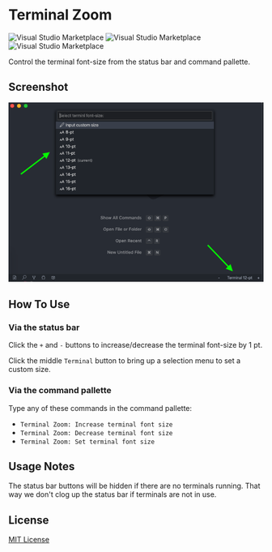 # Terminal Zoom

![Visual Studio Marketplace](https://vsmarketplacebadges.dev/version-short/trybick.terminal-zoom.svg)
![Visual Studio Marketplace](https://vsmarketplacebadges.dev/downloads-short/trybick.terminal-zoom.svg)
![Visual Studio Marketplace](https://vsmarketplacebadges.dev/rating-star/trybick.terminal-zoom.svg)

Control the terminal font-size from the status bar and command pallette.

## Screenshot

![screenshot](images/screenshot.png)

## How To Use

### Via the status bar

Click the `+` and `-` buttons to increase/decrease the terminal font-size by 1 pt.

Click the middle `Terminal` button to bring up a selection menu to set a custom size.

### Via the command pallette

Type any of these commands in the command pallette:

- `Terminal Zoom: Increase terminal font size`
- `Terminal Zoom: Decrease terminal font size`
- `Terminal Zoom: Set terminal font size`

## Usage Notes

The status bar buttons will be hidden if there are no terminals running. That way
we don't clog up the status bar if terminals are not in use.

## License

[MIT License](https://github.com/trybick/vscode-terminal-zoom/blob/master/LICENSE)
